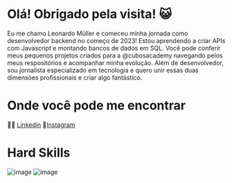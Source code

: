 # Olá! Obrigado pela visita! :smiley_cat:

Eu me chamo Leonardo Müller e comeceu minha jornada como desenvolvedor backend no começo de 2023!
Estou aprendendo a criar APIs com Javascript e montando bancos de dados em SQL. 
Você pode conferir meus pequenos projetos criados para a @cubosacademy navegando pelos meus respositórios e acompanhar minha evolução.
Além de desenvolvedor, sou jornalista especializado em tecnologia e quero unir essas duas dimensões profissionais e criar algo fantástico.

# Onde você pode me encontrar
:technologist: [Linkedin](https://www.linkedin.com/in/leowmuller/)
:camera_flash:[Instagram](https://www.instagram.com/leowmuller/)

# Hard Skills
![image]({https://img.shields.io/badge/JavaScript-323330?style=for-the-badge&logo=javascript&logoColor=F7DF1E})
![image]({https://img.shields.io/badge/PostgreSQL-316192?style=for-the-badge&logo=postgresql&logoColor=white})

